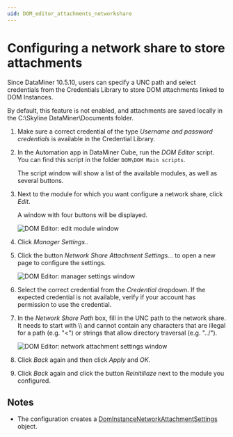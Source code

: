 ```yaml
---
uid: DOM_editor_attachments_networkshare
---
```


# Configuring a network share to store attachments

<!--RN43726-->

Since DataMiner 10.5.10, users can specify a UNC path and select credentials from the Credentials Library to store DOM attachments linked to DOM Instances. 

By default, this feature is not enabled, and attachments are saved locally in the C:\Skyline DataMiner\Documents folder.

1. Make sure a correct credential of the type *Username and password credentials* is available in the Credential Library.

1. In the Automation app in DataMiner Cube, run the *DOM Editor* script. You can find this script in the folder `DOM\DOM Main scripts`.

   The script window will show a list of the available modules, as well as several buttons.

1. Next to the module for which you want configure a network share, click *Edit*.

   A window with four buttons will be displayed.

   ![DOM Editor: edit module window](~/dataminer/images/DOM_Editor_edit_module.png)

1. Click *Manager Settings..*

1. Click the button *Network Share Attachment Settings…* to open a new page to configure the settings.

    ![DOM Editor: manager settings window](~/dataminer/images/DOM_Editor_managersettings.png)

1. Select the correct credential from the *Credential* dropdown. If the expected credential is not available, verify if your account has permission to use the credential. 

1. In the *Network Share Path* box, fill in the UNC path to the network share. It needs to start with \\\\ and cannot contain any characters that are illegal for a path (e.g. "<") or strings that allow directory traversal (e.g. "../").

    ![DOM Editor: network attachment settings window](~/dataminer/images/DOM_Editor_networkshare.png)

1. Click *Back* again and then click *Apply* and *OK*.

1. Click *Back* again and click the button *Reinitiliaze* next to the module you configured.

## Notes

- The configuration creates a [DomInstanceNetworkAttachmentSettings](xref:DOM_DomInstanceNetworkAttachmentSettings) object.
